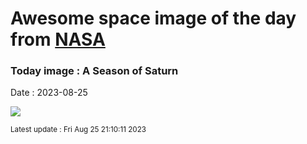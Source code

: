 
# Awesome space image of the day from [NASA](https://api.nasa.gov/)

### Today image : A Season of Saturn
Date : 2023-08-25

![](https://apod.nasa.gov/apod/image/2308/SeasonSaturnapodacasely1024.jpg)

<small>Latest update : Fri Aug 25 21:10:11 2023</small>
        